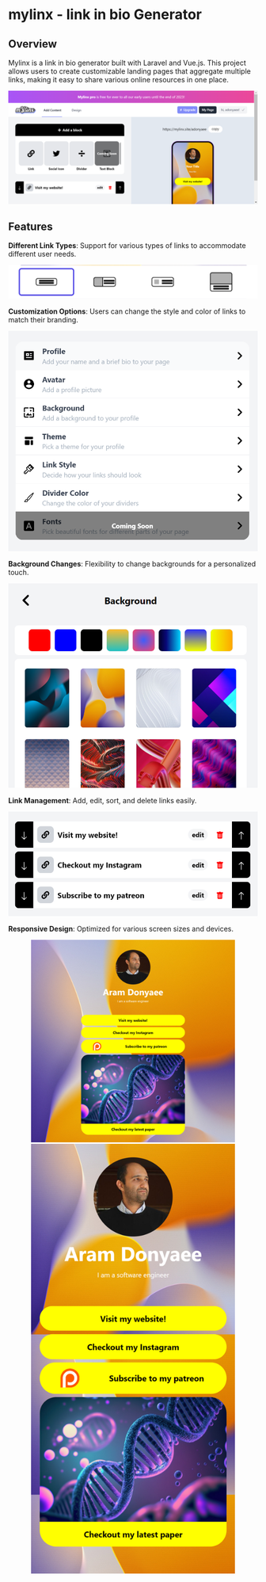 # mylinx - link in bio Generator

## Overview

Mylinx is a link in bio generator built with Laravel and Vue.js. This project allows users to create customizable landing pages that aggregate multiple links, making it easy to share various online resources in one place.

<img src="https://github.com/AramDonyaee/mylinx/blob/main/dashboard%20preview.png?raw=true" />

## Features

**Different Link Types**: Support for various types of links to accommodate different user needs.

<img src="https://github.com/AramDonyaee/mylinx/blob/main/different%20link%20types.png?raw=true" />
  
**Customization Options**: Users can change the style and color of links to match their branding.
  
<img src="https://github.com/AramDonyaee/mylinx/blob/main/customizations.PNG?raw=true" />

**Background Changes**: Flexibility to change backgrounds for a personalized touch.

<img src="https://github.com/AramDonyaee/mylinx/blob/main/different%20backgrounds.PNG?raw=true" />

**Link Management**: Add, edit, sort, and delete links easily.

<img src="https://github.com/AramDonyaee/mylinx/blob/main/sortable%20links.PNG?raw=true" />

**Responsive Design**: Optimized for various screen sizes and devices.

<div align="center">
  <a href="https://github.com/JosManoel">
    <img src="https://github.com/AramDonyaee/mylinx/blob/main/page%20desktop%20version.png?raw=true" width="412px"/> 
  </a>
  <a href="https://github.com/JosManoel">
    <img src="https://github.com/AramDonyaee/mylinx/blob/main/page%20mobile%20version.png?raw=true" width="412px"/>
  </a>
</div>
  


